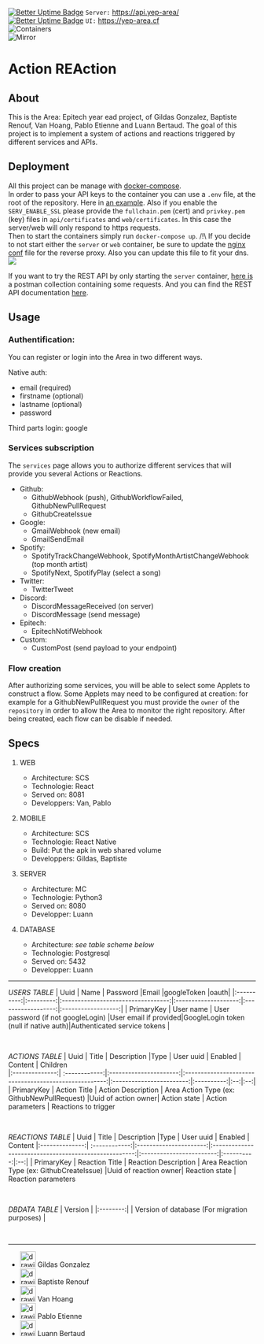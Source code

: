 [![Better Uptime Badge](https://betteruptime.com/status-badges/v1/monitor/cmzi.svg)](https://yep-area.betteruptime.com/) `Server:` https://api.yep-area/
<br>
[![Better Uptime Badge](https://betteruptime.com/status-badges/v1/monitor/cqz8.svg)](https://yep-area.betteruptime.com/) `UI:` https://yep-area.cf
<br>
![Containers](https://github.com/luannbertaud/YEP-Area/actions/workflows/Build.yml/badge.svg)<br>
![Mirror](https://github.com/luannbertaud/YEP-Area/actions/workflows/mirror.yml/badge.svg)

# Action REAction

## About

This is the Area: Epitech year ead project, of Gildas Gonzalez, Baptiste Renouf, Van Hoang, Pablo Etienne and Luann Bertaud.
The goal of this project is to implement a system of actions and reactions triggered by different services and APIs.

## Deployment

All this project can be manage with [docker-compose](https://docs.docker.com/compose/).  
In order to pass your API keys to the container you can use a `.env` file, at the root of the repository. Here in [an example](.env.example).
Also if you enable the `SERV_ENABLE_SSL` please provide the `fullchain.pem` (cert) and `privkey.pem` (key) files in `api/certificates` and `web/certificates`. In this case the server/web will only respond to https requests.
<br>
Then to start the containers simply run `docker-compose up`.
/!\ If you decide to not start either the `server` or  `web` container, be sure to update the [nginx conf](nginx/nginx.conf) file for the reverse proxy. Also you can update this file to fit your dns.
<br>
[![](https://mermaid.ink/img/pako:eNqFkD1vgzAQQP_KyXOglZKhQg1SCMnSqkJk6AAMBz7AirGpbdqgKP-9Tr-kdulNJ917b7gzazQnFrFW6remR-PgMS8V-NnEmTbOwt3tzWq1rOB-vY4h-bwlxVMn1AlyeiVjCTKjT7NHggBwFOFMY4CGMGxaCIIY0iKbXa_VEvYS7REOZLxX_dv629kWOWHj4Jnq342tx0MP7IpkEpLDoGshCTbZAzRaORTqB02v5Rj2Raat6wzZFwn2owUcHdZoqWILNpAZUHD_mfPVK5nraaCSRX7laI4lK9XFc9PoLdpx4bRhUYvS0oLh5PRhVg2LnJnoG0oFdgaHL-ryDrvpeuE)](https://mermaid.live/edit#pako:eNqFkD1vgzAQQP_KyXOglZKhQg1SCMnSqkJk6AAMBz7AirGpbdqgKP-9Tr-kdulNJ917b7gzazQnFrFW6remR-PgMS8V-NnEmTbOwt3tzWq1rOB-vY4h-bwlxVMn1AlyeiVjCTKjT7NHggBwFOFMY4CGMGxaCIIY0iKbXa_VEvYS7REOZLxX_dv629kWOWHj4Jnq342tx0MP7IpkEpLDoGshCTbZAzRaORTqB02v5Rj2Raat6wzZFwn2owUcHdZoqWILNpAZUHD_mfPVK5nraaCSRX7laI4lK9XFc9PoLdpx4bRhUYvS0oLh5PRhVg2LnJnoG0oFdgaHL-ryDrvpeuE)

If you want to try the REST API by only starting the `server` container, [here is](api/postman-collection/Area.postman_collection.json) a postman collection containing some requests.
And you can find the REST API documentation [here](https://app.swaggerhub.com/apis-docs/luannbertaud/Area/0.3).

## Usage

### Authentification:

You can register or login into the Area in two different ways.

Native auth:
- email (required)
- firstname (optional)
- lastname (optional)
- password

Third parts login: google

### Services subscription

The `services` page allows you to authorize different services that will provide you several Actions or Reactions.

- Github:
	* GithubWebhook (push), GithubWorkflowFailed, GithubNewPullRequest
	* GithubCreateIssue
- Google:
	* GmailWebhook (new email)
	* GmailSendEmail
- Spotify:
	* SpotifyTrackChangeWebhook, SpotifyMonthArtistChangeWebhook (top month artist)
	* SpotifyNext, SpotifyPlay (select a song)
- Twitter:
	* TwitterTweet
- Discord:
	* DiscordMessageReceived (on server)
	* DiscordMessage (send message)
- Epitech:
	* EpitechNotifWebhook
- Custom:
	* CustomPost (send payload to your endpoint)

### Flow creation

After authorizing some services, you will be able to select some Applets to construct a flow.
Some Applets may need to be configured at creation: for example for a GithubNewPullRequest you must provide the `owner` of the `repository` in order to allow the Area to monitor the right repository.
After being created, each flow can be disable if needed.

## Specs


1. WEB
	* Architecture: SCS
	* Technologie: React
	* Served on: 8081
	* Developpers: Van, Pablo

2. MOBILE
	* Architecture: SCS
	* Technologie: React Native
	* Build: Put the apk in web shared volume
	* Developpers: Gildas, Baptiste

3. SERVER
	* Architecture: MC
	* Technologie: Python3
	* Served on: 8080
	* Developper: Luann

3. DATABASE
	* Architecture: *see table scheme below*
	* Technologie: Postgresql
	* Served on: 5432
	* Developper: Luann
  
  ---

*USERS TABLE*
| Uuid       | Name      | Password                           |Email                 |googleToken   |oauth|
|:----------:|:---------:|:----------------------------------:|:--------------------:|:------------------:|:------------------:|
| PrimaryKey | User name | User password (if not googleLogin) |User email if provided|GoogleLogin token (null if native auth)|Authenticated service tokens |

<br>

*ACTIONS TABLE*
| Uuid             | Title             | Description             |Type                                                                       | User uuid                   | Enabled | Content | Children  
|:--------------:| :------------:|:----------------------:|:-----------------------------------------------------:|:------------------------:|:----------:|:--:|:--:|
| PrimaryKey | Action Title | Action Description | Area Action Type (ex: GithubNewPullRequest) |Uuid of action owner| Action state | Action parameters | Reactions to trigger

<br>

*REACTIONS TABLE*
| Uuid             | Title             | Description             |Type                                                                       | User uuid                   | Enabled | Content 
|:--------------:| :------------:|:----------------------:|:-----------------------------------------------------:|:------------------------:|:----------:|:--:|
| PrimaryKey | Reaction Title | Reaction Description | Area Reaction Type (ex: GithubCreateIssue) |Uuid of reaction owner| Reaction state | Reaction parameters

<br>

*DBDATA TABLE*
| Version |
|:--------:|
| Version of database (For migration purposes) |

<br>

---
* [<img src="https://avatars.githubusercontent.com/u/60897185?s=32&v=4" alt="drawing" width="32" height="32"/>](https://github.com/GildasGonz) Gildas Gonzalez
* [<img src="https://avatars.githubusercontent.com/u/61425306?s=32&v=4" alt="drawing" width="32" height="32"/>](https://github.com/Tsaef) Baptiste Renouf
* [<img src="https://avatars.githubusercontent.com/u/71327635?s=32&v=4" alt="drawing" width="32" height="32"/>](https://github.com/VHoang01) Van Hoang
* [<img src="https://avatars.githubusercontent.com/u/72010893?s=32&v=4" alt="drawing" width="32" height="32"/>](https://github.com/LaCabesa) Pablo Etienne
* [<img src="https://avatars.githubusercontent.com/u/60100363?s=32&v=4" alt="drawing" width="32" height="32"/>](https://github.com/luannbertaud) Luann Bertaud



